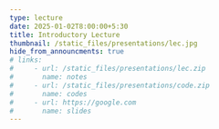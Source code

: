 ```yaml
---
type: lecture
date: 2025-01-02T8:00:00+5:30
title: Introductory Lecture
thumbnail: /static_files/presentations/lec.jpg
hide_from_announcments: true
# links: 
#     - url: /static_files/presentations/lec.zip
#       name: notes
#     - url: /static_files/presentations/code.zip
#       name: codes
#     - url: https://google.com
#       name: slides
---
```

<!-- **Suggested Readings:**
- [Readings 1](http://example.com)
- [Readings 2](http://example.com) -->
